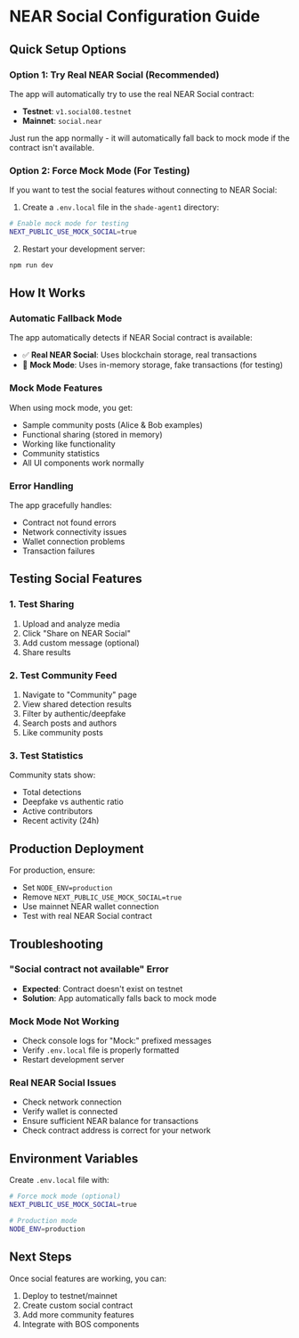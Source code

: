 # NEAR Social Configuration Guide

## Quick Setup Options

### Option 1: Try Real NEAR Social (Recommended)
The app will automatically try to use the real NEAR Social contract:
- **Testnet**: `v1.social08.testnet`
- **Mainnet**: `social.near`

Just run the app normally - it will automatically fall back to mock mode if the contract isn't available.

### Option 2: Force Mock Mode (For Testing)
If you want to test the social features without connecting to NEAR Social:

1. Create a `.env.local` file in the `shade-agent1` directory:
```bash
# Enable mock mode for testing
NEXT_PUBLIC_USE_MOCK_SOCIAL=true
```

2. Restart your development server:
```bash
npm run dev
```

## How It Works

### Automatic Fallback Mode
The app automatically detects if NEAR Social contract is available:
- ✅ **Real NEAR Social**: Uses blockchain storage, real transactions
- 🔄 **Mock Mode**: Uses in-memory storage, fake transactions (for testing)

### Mock Mode Features
When using mock mode, you get:
- Sample community posts (Alice & Bob examples)
- Functional sharing (stored in memory)
- Working like functionality
- Community statistics
- All UI components work normally

### Error Handling
The app gracefully handles:
- Contract not found errors
- Network connectivity issues
- Wallet connection problems
- Transaction failures

## Testing Social Features

### 1. Test Sharing
1. Upload and analyze media
2. Click "Share on NEAR Social" 
3. Add custom message (optional)
4. Share results

### 2. Test Community Feed
1. Navigate to "Community" page
2. View shared detection results
3. Filter by authentic/deepfake
4. Search posts and authors
5. Like community posts

### 3. Test Statistics
Community stats show:
- Total detections
- Deepfake vs authentic ratio
- Active contributors
- Recent activity (24h)

## Production Deployment

For production, ensure:
- Set `NODE_ENV=production` 
- Remove `NEXT_PUBLIC_USE_MOCK_SOCIAL=true`
- Use mainnet NEAR wallet connection
- Test with real NEAR Social contract

## Troubleshooting

### "Social contract not available" Error
- **Expected**: Contract doesn't exist on testnet
- **Solution**: App automatically falls back to mock mode

### Mock Mode Not Working
- Check console logs for "Mock:" prefixed messages
- Verify `.env.local` file is properly formatted
- Restart development server

### Real NEAR Social Issues
- Check network connection
- Verify wallet is connected
- Ensure sufficient NEAR balance for transactions
- Check contract address is correct for your network

## Environment Variables

Create `.env.local` file with:
```bash
# Force mock mode (optional)
NEXT_PUBLIC_USE_MOCK_SOCIAL=true

# Production mode
NODE_ENV=production
```

## Next Steps

Once social features are working, you can:
1. Deploy to testnet/mainnet
2. Create custom social contract
3. Add more community features
4. Integrate with BOS components 